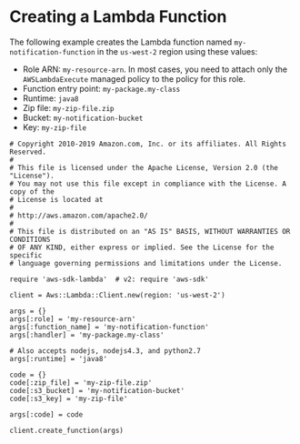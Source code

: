 # Creating a Lambda Function<a name="lambda-ruby-example-create-function"></a>

The following example creates the Lambda function named `my-notification-function` in the `us-west-2` region using these values:
+ Role ARN: `my-resource-arn`\. In most cases, you need to attach only the `AWSLambdaExecute` managed policy to the policy for this role\.
+ Function entry point: `my-package.my-class` 
+ Runtime: `java8` 
+ Zip file: `my-zip-file.zip` 
+ Bucket: `my-notification-bucket` 
+ Key: `my-zip-file` 

```
# Copyright 2010-2019 Amazon.com, Inc. or its affiliates. All Rights Reserved.
#
# This file is licensed under the Apache License, Version 2.0 (the "License").
# You may not use this file except in compliance with the License. A copy of the
# License is located at
#
# http://aws.amazon.com/apache2.0/
#
# This file is distributed on an "AS IS" BASIS, WITHOUT WARRANTIES OR CONDITIONS
# OF ANY KIND, either express or implied. See the License for the specific
# language governing permissions and limitations under the License.

require 'aws-sdk-lambda'  # v2: require 'aws-sdk'

client = Aws::Lambda::Client.new(region: 'us-west-2')

args = {}
args[:role] = 'my-resource-arn'
args[:function_name] = 'my-notification-function'
args[:handler] = 'my-package.my-class'

# Also accepts nodejs, nodejs4.3, and python2.7
args[:runtime] = 'java8'

code = {}
code[:zip_file] = 'my-zip-file.zip'
code[:s3_bucket] = 'my-notification-bucket'
code[:s3_key] = 'my-zip-file'

args[:code] = code

client.create_function(args)
```